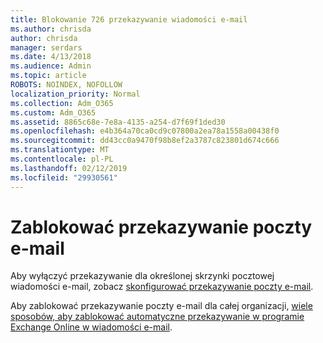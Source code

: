 ```yaml
---
title: Blokowanie 726 przekazywanie wiadomości e-mail
ms.author: chrisda
author: chrisda
manager: serdars
ms.date: 4/13/2018
ms.audience: Admin
ms.topic: article
ROBOTS: NOINDEX, NOFOLLOW
localization_priority: Normal
ms.collection: Adm_O365
ms.custom: Adm_O365
ms.assetid: 8865c68e-7e8a-4135-a254-d7f69f1ded30
ms.openlocfilehash: e4b364a70ca0cd9c07800a2ea78a1558a00438f0
ms.sourcegitcommit: dd43cc0a9470f98b8ef2a3787c823801d674c666
ms.translationtype: MT
ms.contentlocale: pl-PL
ms.lasthandoff: 02/12/2019
ms.locfileid: "29930561"
---
```

# <a name="block-email-forwarding"></a>Zablokować przekazywanie poczty e-mail

Aby wyłączyć przekazywanie dla określonej skrzynki pocztowej wiadomości e-mail, zobacz [skonfigurować przekazywanie poczty e-mail](https://support.office.com/client/15abf81d-5c5d-49da-ac81-1b4daa1809f6).
  
Aby zablokować przekazywanie poczty e-mail dla całej organizacji, [wiele sposobów, aby zablokować automatyczne przekazywanie w programie Exchange Online w wiadomości e-mail](https://blogs.technet.microsoft.com/exchange/2017/12/22/the-many-ways-to-block-automatic-email-forwarding-in-exchange-online/).
  

